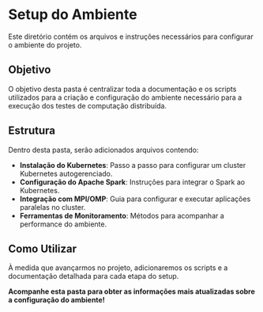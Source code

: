 # Setup do Ambiente

Este diretório contém os arquivos e instruções necessários para configurar o ambiente do projeto.

## Objetivo

O objetivo desta pasta é centralizar toda a documentação e os scripts utilizados para a criação e configuração do ambiente necessário para a execução dos testes de computação distribuída.

## Estrutura

Dentro desta pasta, serão adicionados arquivos contendo:

- **Instalação do Kubernetes**: Passo a passo para configurar um cluster Kubernetes autogerenciado.
- **Configuração do Apache Spark**: Instruções para integrar o Spark ao Kubernetes.
- **Integração com MPI/OMP**: Guia para configurar e executar aplicações paralelas no cluster.
- **Ferramentas de Monitoramento**: Métodos para acompanhar a performance do ambiente.

## Como Utilizar

À medida que avançarmos no projeto, adicionaremos os scripts e a documentação detalhada para cada etapa do setup.

**Acompanhe esta pasta para obter as informações mais atualizadas sobre a configuração do ambiente!**
